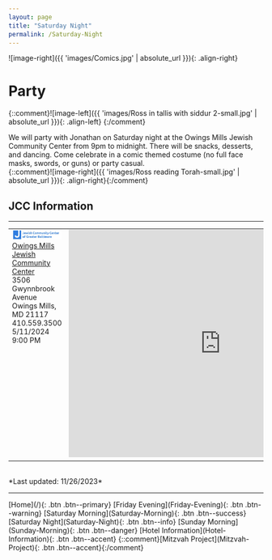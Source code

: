 ```yaml
---
layout: page
title: "Saturday Night"
permalink: /Saturday-Night
---
```

![image-right]({{ 'images/Comics.jpg' | absolute_url }}){: .align-right}
# Party

{::comment}![image-left]({{ 'images/Ross in tallis with siddur 2-small.jpg' | absolute_url }}){: .align-left} {:/comment}

We will party with Jonathan on Saturday night at the Owings Mills Jewish Community Center from 9pm to midnight. There will be snacks, desserts, and dancing. Come celebrate in a comic themed costume (no full face masks, swords, or guns) or party casual.  
{::comment}![image-right]({{ 'images/Ross reading Torah-small.jpg' | absolute_url }}){: .align-right}{:/comment}

## JCC Information 
<hr />
<table>
<tr /><tr style="vertical-align: top" >
  <td style="vertical-align: top" >
    <img src="images/JCC-logo.jpg" width="300"/><br />
    <a href="https://www.jcc.org">Owings Mills Jewish Community Center</a> <br />  3506 Gwynnbrook Avenue <br /> Owings Mills, MD 21117 <br />  410.559.3500 <br /> 5/11/2024 9:00 PM<br /></td>
  <td style="vertical-align: top" ><iframe src="https://www.google.com/maps/embed?pb=!1m14!1m8!1m3!1d3080.970878690049!2d-76.7756425!3d39.4473902!3m2!1i1024!2i768!4f13.1!3m3!1m2!1s0x89c816f25334b30f%3A0x120a33e3f23919bf!2sJewish%20Community%20Center%20of%20Greater%20Baltimore!5e0!3m2!1sen!2sus!4v1700687617804!5m2!1sen!2sus" width="600" height="450" style="border:0;" allowfullscreen="" loading="lazy" referrerpolicy="no-referrer-when-downgrade"></iframe></td>
</tr>
</table>

<br />
*Last updated: 11/26/2023*
<hr />
[Home](/){: .btn .btn--primary} 
[Friday Evening](Friday-Evening){: .btn .btn--warning} 
[Saturday Morning](Saturday-Morning){: .btn .btn--success}
[Saturday Night](Saturday-Night){: .btn .btn--info}
[Sunday Morning](Sunday-Morning){: .btn .btn--danger} 
[Hotel Information](Hotel-Information){: .btn .btn--accent}
{::comment}[Mitzvah Project](Mitzvah-Project){: .btn .btn--accent}{:/comment}
